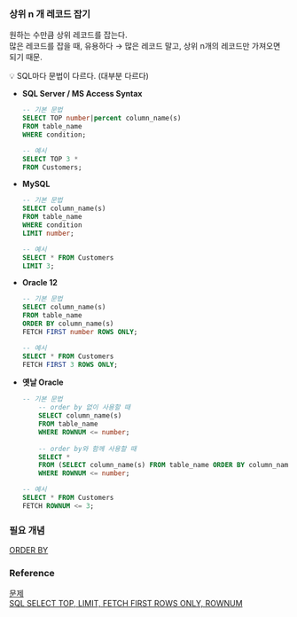 ### 상위 n 개 레코드 잡기

원하는 수만큼 상위 레코드를 잡는다.<br>
많은 레코드를 잡을 때, 유용하다 → 많은 레코드 말고, 상위 n개의 레코드만 가져오면 되기 때문.<br>

<aside>
💡 SQL마다 문법이 다르다. (대부분 다르다)

</aside>

- **SQL Server / MS Access Syntax**
    
    ```sql
    -- 기본 문법
    SELECT TOP number|percent column_name(s)
    FROM table_name
    WHERE condition;
    
    -- 예시
    SELECT TOP 3 *
    FROM Customers;
    ```
    
- **MySQL**
    
    ```sql
    -- 기본 문법
    SELECT column_name(s)
    FROM table_name
    WHERE condition
    LIMIT number;
    
    -- 예시
    SELECT * FROM Customers
    LIMIT 3;
    ```
    
- **Oracle 12**
    
    ```sql
    -- 기본 문법
    SELECT column_name(s)
    FROM table_name
    ORDER BY column_name(s)
    FETCH FIRST number ROWS ONLY;
    
    -- 예시
    SELECT * FROM Customers
    FETCH FIRST 3 ROWS ONLY;
    ```
    
- **옛날 Oracle**
    
    ```sql
    -- 기본 문법
    	-- order by 없이 사용할 때
    	SELECT column_name(s)
    	FROM table_name
    	WHERE ROWNUM <= number;
    	
    	-- order by와 함께 사용할 때
    	SELECT *
    	FROM (SELECT column_name(s) FROM table_name ORDER BY column_name(s))
    	WHERE ROWNUM <= number;
    
    -- 예시
    SELECT * FROM Customers
    FETCH ROWNUM <= 3;
    ```

### 필요 개념
[ORDER BY](https://github.com/gitubanana/SQL_study/blob/main/select/%EC%9D%B8%EA%B8%B0%EC%9E%88%EB%8A%94_%EC%95%84%EC%9D%B4%EC%8A%A4%ED%81%AC%EB%A6%BC/README.md#order-by)<br>

### Reference
[문제](https://school.programmers.co.kr/learn/courses/30/lessons/59405)<br>
[SQL SELECT TOP, LIMIT, FETCH FIRST ROWS ONLY, ROWNUM](https://www.w3schools.com/sql/sql_top.asp)<br>
